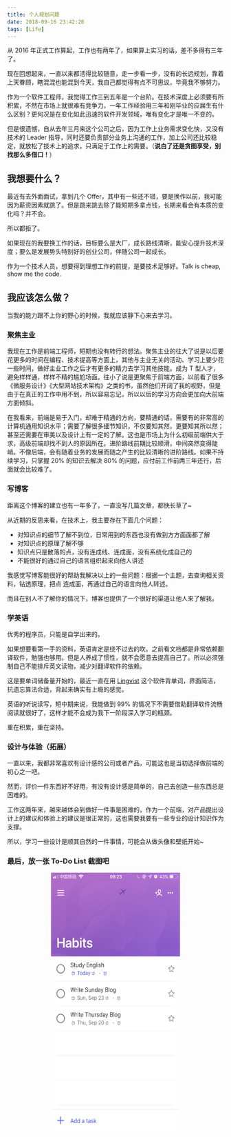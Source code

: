 ```yaml
---
title: 个人规划问题
date: 2018-09-16 23:42:20
tags: [Life]
---
```

从 2016 年正式工作算起，工作也有两年了，如果算上实习的话，差不多得有三年了。

现在回想起来，一直以来都活得比较随意，走一步看一步，没有的长远规划，靠着上天眷顾，瞎混混也能混到今天，我自己都觉得有点不可思议，毕竟我不够努力。
<!-- more -->

作为一个软件工程师，我觉得工作三到五年是一个台阶。在技术深度上必须要有所积累，不然在市场上就很难有竞争力，一年工作经验用三年和刚毕业的应届生有什么区别？更何况是在变化如此迅速的软件开发领域，唯有变化才是唯一不变的。

但是很遗憾，自从去年三月来这个公司之后，因为工作上业务需求变化快，又没有技术的 Leader 指导，同时还要负责部分业务上沟通的工作，加上公司还比较稳定，就放松了技术上的追求，只满足于工作上的需要。（__说白了还是贪图享受，别找那么多借口！__）

## 我想要什么？
最近有去外面面试，拿到几个 Offer，其中有一些还不错，要是换作以前，我可能因为薪资因素就跳了。但是跳来跳去除了能短期多拿点钱，长期来看会有本质的变化吗？并不会。

所以都拒了。

如果现在的我要换工作的话，目标要么是大厂，成长路线清晰，能安心提升技术深度；要么是发展势头特别好的创业公司，伴随公司一起成长。

作为一个技术人员，想要得到理想工作的前提，是要技术足够好。Talk is cheap, show me the code.

## 我应该怎么做？
当我的能力跟不上你的野心的时候，我就应该静下心来去学习。

### 聚焦主业
我现在工作是前端工程师，短期也没有转行的想法。聚焦主业的往大了说是以后要花更多的时间在编程、技术提高等方面上，其他与主业无关的活动、学习上要少花一些时间，做好主业工作之后才有更多的精力去学习其他技能。成为 T 型人才，避免样样通，样样不精的尴尬场面。往小了说是更聚焦于前端方面，以前看了很多《微服务设计》《大型网站技术架构》之类的书，虽然他们开阔了我的视野，但是由于在真正的工作中用不到，所以容易忘记，所以以后的学习方向会更加向大前端方面倾斜。

在我看来，前端是易于入门，却难于精通的方向，要精通的话，需要有的非常高的计算机通用知识水平；需要了解很多细节知识，不仅要知其然，更要知其所以然；甚至还需要在审美以及设计上有一定的了解。这也是市场上为什么初级前端供大于求，高级前端却找不到人的原因所在。进阶路线前期比较顺滑，中间突然变得陡峭。不像后端，会有随着业务的发展而随之产生的比较清晰的进阶路线。如果不持续学习，只掌握 20% 的知识去解决 80% 的问题，应付前工作前两三年还行，后面就会比较难了。

### 写博客
距离这个博客的建立也有一年多了，一直没写几篇文章，都快长草了~

从近期的反思来看，在技术上，我主要存在下面几个问题：
- 对知识点的细节了解不到位，日常用到的东西也没有做到方方面面都了解
- 对知识点的原理了解不够
- 知识点只是散落的点，没有连成线、连成面，没有系统化成自己的
- 不能很好的通过自己的语言组织起来向他人讲述

我感觉写博客能很好的帮助我解决以上的一些问题：根据一个主题，去查询相关资料，钻透原理，把点
连成面，再通过自己的语言向他人转述。

而且在别人不了解你的情况下，博客也提供了一个很好的渠道让他人来了解我。

### 学英语
优秀的程序员，只能是自学出来的。

如果想要看第一手的资料，英语肯定是绕不过去的坎。之前看文档都是非常依赖翻译软件，勉强也够用。但是人养成了惯性，就不会愿意去提高自己了。所以必须强制自己不能排斥英文读物，减少对翻译软件的依赖。

这是要单词储备量开始的，最近一直在用 [Lingvist](https://itunes.apple.com/cn/app/lingvist/id969093402?mt=8) 这个软件背单词，界面简洁，抗遗忘算法合适，背起来确实有上瘾的感觉。

英语的听说读写，短中期来说，我能做到 99% 的情况下不需要借助翻译软件流畅阅读就很好了，这样才能不会成为我下一阶段深入学习的瓶颈。

重在积累，重在坚持。

### 设计与体验（拓展）
一直以来，我都非常喜欢有设计感的公司或者产品，可能这也是当初选择做前端的初心之一吧。

然而，评价一件东西好不好用，有没有设计感是简单的，自己去创造一些东西总是困难的。

工作这两年来，越来越体会到做好一件事是困难的，作为一个前端，对产品提出设计上的建议和体验上的建议是很正常的，这也需要我要有一些专业的设计知识作为支撑。

所以，学习一些设计是顺其自然的一件事情，可能会从做头像和壁纸开始~

### 最后，放一张 To-Do List 截图吧

<div align=center>
    <img src="/images/to-do.png" width="300" height="600"/>
</div>
